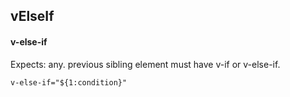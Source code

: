 ## vElseIf
#### v-else-if
Expects: any. previous sibling element must have v-if or v-else-if.
```
v-else-if="${1:condition}"
```